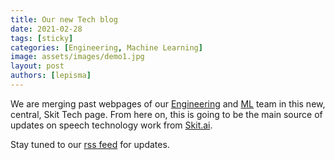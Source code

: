 ```yaml
---
title: Our new Tech blog
date: 2021-02-28
tags: [sticky]
categories: [Engineering, Machine Learning]
image: assets/images/demo1.jpg
layout: post
authors: [lepisma]
---
```


We are merging past webpages of our
[Engineering](https://skit-ai.github.io/engineering/) and
[ML](https://skit-ai.github.io/ml/) team in this new, central, Skit
Tech page. From here on, this is going to be the main source of updates on
speech technology work from [Skit.ai](https://skit.ai).

Stay tuned to our [rss feed](/feed.xml) for updates.
